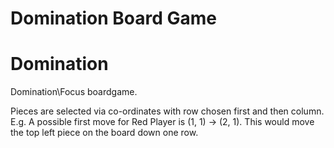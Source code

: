 # Domination Board Game
# Domination
Domination\Focus boardgame.

Pieces are selected via co-ordinates with row chosen first and then column.
E.g. A possible first move for Red Player is (1, 1) -> (2, 1). This would move the top left piece on the board down one row.
